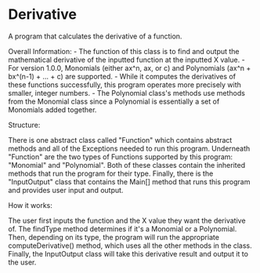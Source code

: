 # Derivative
A program that calculates the derivative of a function.

Overall Information:
	  - The function of this class is to find and output the mathematical derivative of the inputted function at the inputted X value.
	  - For version 1.0.0, Monomials (either ax^n, ax, or c) and Polynomials (ax^n + bx^(n-1) + ... + c) are supported. 
	  - While it computes the derivatives of these functions successfully, this program operates more precisely with smaller, integer           numbers.
	  - The Polynomial class's methods use methods from the Monomial class since a Polynomial is essentially a set of Monomials added           together.
	
Structure:
	  
There is one abstract class called "Function" which contains abstract methods and all of the Exceptions needed to run this program.
Underneath "Function" are the two types of Functions supported by this program: "Monomial" and "Polynomial". Both of these classes 
contain the inherited methods that run the program for their type. Finally, there is the "InputOutput" class that contains the     Main[] method that runs this program and provides user input and output.

How it works:

The user first inputs the function and the X value they want the derivative of. The findType method determines if it's a Monomial or
a Polynomial. Then, depending on its type, the program will run the appropriate computeDerivative() method, which uses all the other 
methods in the class. Finally, the InputOutput class will take this derivative result and output it to the user.

